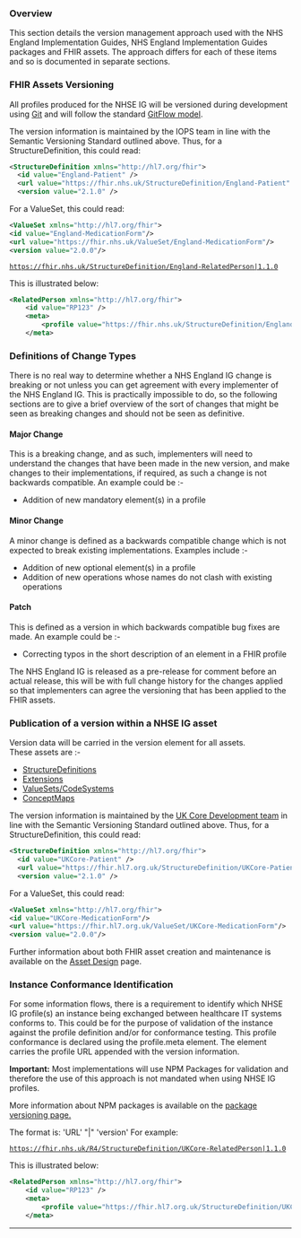 ### Overview
This section details the version management approach used with the NHS England Implementation Guides, NHS England Implementation Guides packages and FHIR assets. The approach differs for each of these items and so is documented in separate sections.

### FHIR Assets Versioning
All profiles produced for the NHSE IG will be versioned during development using <a href="https://git-scm.com/" Target="_blank"> Git</a> and will follow the standard <a href="https://guides.github.com/introduction/flow/" Target="_blank"> GitFlow model</a>.   

The version information is maintained by the IOPS team in line with the Semantic Versioning Standard outlined above. Thus, for a StructureDefinition, this could read:

````xml
<StructureDefinition xmlns="http://hl7.org/fhir">
  <id value="England-Patient" />
  <url value="https://fhir.nhs.uk/StructureDefinition/England-Patient" />
  <version value="2.1.0" />
````
For a ValueSet, this could read:

````xml
<ValueSet xmlns="http://hl7.org/fhir">
<id value="England-MedicationForm"/>
<url value="https://fhir.nhs.uk/ValueSet/England-MedicationForm"/>
<version value="2.0.0"/>
````


<code>https://fhir.nhs.uk/StructureDefinition/England-RelatedPerson|1.1.0</code>

This is illustrated below:

````xml
<RelatedPerson xmlns="http://hl7.org/fhir">
    <id value="RP123" />
    <meta>
        <profile value="https://fhir.nhs.uk/StructureDefinition/England-RelatedPerson|1.1.0" />
    </meta>
````


### Definitions of Change Types
There is no real way to determine whether a NHS England IG change is breaking or not unless you can get agreement with every implementer of the NHS England IG. This is practically impossible to do, so the following sections are to give a brief overview of the sort of changes that might be seen as breaking changes and should not be seen as definitive. 
#### Major Change
This is a breaking change, and as such, implementers will need to understand the changes that have been made in the new version, and make changes to their implementations, if required, as such a change is not backwards compatible. An example could be :-
-  Addition of new mandatory element(s) in a profile
#### Minor Change
A minor change is defined as a backwards compatible change which is not expected to break existing implementations. Examples include :-
-  Addition of new optional element(s) in a profile
-  Addition of new operations whose names do not clash with existing operations
#### Patch
This is defined as a version in which backwards compatible bug fixes are made. An example could be :-
-  Correcting typos in the short description of an element in a FHIR profile

The NHS England IG is released as a pre-release for comment before an actual release, this will be with full change history for the changes applied so that implementers can agree the versioning that has been applied to the FHIR assets.

### Publication of a version within a NHSE IG asset
Version data will be carried in the version element for all assets.   
These assets are :-
- <a href="https://simplifier.net/guide/UK-Core-Implementation-Guide/Home/ProfilesandExtensions/ProfilesIndex.page.md?version=current" Target="_blank"> StructureDefinitions</a> 
-  <a href="https://simplifier.net/guide/UK-Core-Implementation-Guide/Home/ProfilesandExtensions/ExtensionLibrary" Target="_blank"> Extensions</a>
- <a href="https://simplifier.net/guide/uk-core-implementation-guide/Home/Terminology/ValueSetsandCodeSystems" Target="_blank"> ValueSets/CodeSystems</a>
- <a href="https://simplifier.net/guide/UK-Core-Implementation-Guide/Home/Terminology/ConceptMaps" Target="_blank"> ConceptMaps</a>   

The version information is maintained by the <a href="https://simplifier.net/HL7FHIRUKCoreR4/~team" Target="_blank"> UK Core Development team</a> in line with the Semantic Versioning Standard outlined above. Thus, for a StructureDefinition, this could read:

````xml
<StructureDefinition xmlns="http://hl7.org/fhir">
  <id value="UKCore-Patient" />
  <url value="https://fhir.hl7.org.uk/StructureDefinition/UKCore-Patient" />
  <version value="2.1.0" />
````   
For a ValueSet, this could read:

````xml
<ValueSet xmlns="http://hl7.org/fhir">
<id value="UKCore-MedicationForm"/>
<url value="https://fhir.hl7.org.uk/ValueSet/UKCore-MedicationForm"/>
<version value="2.0.0"/>
````
Further information about both FHIR asset creation and maintenance is available on the [Asset Design](https://simplifier.net/guide/NHSE-Design-and-Development-Approach2/Home/Asset-Design?version=current "Title") page. 

### Instance Conformance Identification
For some information flows, there is a requirement to identify which NHSE IG profile(s) an instance being exchanged between healthcare IT systems conforms to. This could be for the purpose of validation of the instance against the profile definition and/or for conformance testing. This profile conformance is declared using the profile.meta element. The element carries the profile URL appended with the version information. 

<div markdown="span" class="alert alert-warning" role="alert"><i class="fa fa-warning"></i><b> Important:</b> Most implementations will use NPM Packages for validation and therefore the use of this approach is not mandated when using NHSE IG profiles.   </div>

More information about NPM packages is available on the
[package versioning page.](https://simplifier.net/guide/NHSE-Design-and-Development-Approach2/Home/Management/Version-Management?version=current#Package-Versioning)

The format is: 'URL' "\|" 'version'
For example:

<code>https://fhir.nhs.uk/R4/StructureDefinition/UKCore-RelatedPerson|1.1.0</code>

This is illustrated below:

````xml
<RelatedPerson xmlns="http://hl7.org/fhir">
    <id value="RP123" />
    <meta>
        <profile value="https://fhir.hl7.org.uk/StructureDefinition/UKCore-RelatedPerson|1.1.0" />
    </meta>
````
---
